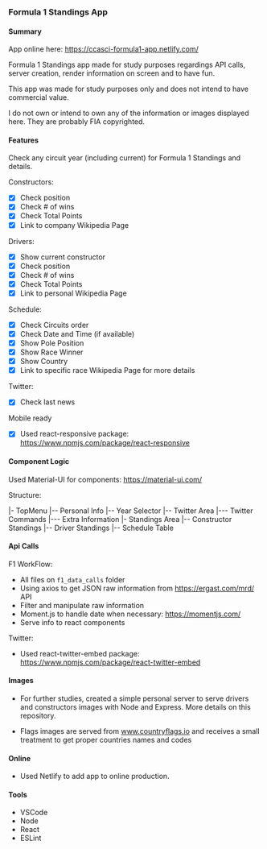### Formula 1 Standings App

#### Summary

App online here: https://ccasci-formula1-app.netlify.com/

Formula 1 Standings app made for study purposes regardings API calls, server creation, render information on screen and to have fun.

This app was made for study purposes only and does not intend to have commercial value.

I do not own or intend to own any of the information or images displayed here. They are probably FIA copyrighted.


#### Features

Check any circuit year (including current) for Formula 1 Standings and details.  

Constructors:  
- [X] Check position
- [X] Check # of wins
- [X] Check Total Points
- [X] Link to company Wikipedia Page 

Drivers:  
- [X] Show current constructor
- [X] Check position
- [X] Check # of wins
- [X] Check Total Points
- [X] Link to personal Wikipedia Page 

Schedule:  
- [X] Check Circuits order
- [X] Check Date and Time (if available)
- [X] Show Pole Position
- [X] Show Race Winner
- [X] Show Country
- [X] Link to specific race Wikipedia Page for more details

Twitter:
- [X] Check last news

Mobile ready
- [X] Used react-responsive package: https://www.npmjs.com/package/react-responsive

#### Component Logic

Used Material-UI for components: https://material-ui.com/

Structure:  

|- TopMenu 
|-- Personal Info
|-- Year Selector
|-- Twitter Area
|--- Twitter Commands
|--- Extra Information
|- Standings Area 
|-- Constructor Standings
|-- Driver Standings
|-- Schedule Table

#### Api Calls

F1 WorkFlow:  

- All files on ```f1_data_calls``` folder  
- Using axios to get JSON raw information from https://ergast.com/mrd/ API  
- Filter and manipulate raw information  
- Moment.js to handle date when necessary: https://momentjs.com/  
- Serve info to react components  

Twitter:  

- Used react-twitter-embed package: https://www.npmjs.com/package/react-twitter-embed  

#### Images

- For further studies, created a simple personal server to serve drivers and constructors images with Node and Express. More details on this repository.

- Flags images are served from www.countryflags.io and receives a small treatment to get proper countries names and codes

#### Online

- Used Netlify to add app to online production.

#### Tools

- VSCode
- Node
- React
- ESLint




